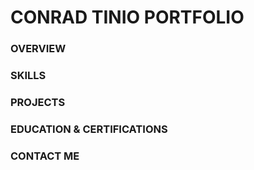 # CONRAD TINIO PORTFOLIO 

### OVERVIEW

### SKILLS 

### PROJECTS

### EDUCATION & CERTIFICATIONS

### CONTACT ME
